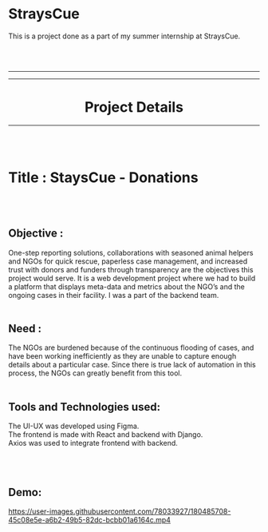 # StraysCue
This is a project done as a part of my summer internship at StraysCue.

<br/>
<br/>


---
---

<h1 align="center">Project Details</h1>

---

<br/><br/>

# Title : StaysCue - Donations
<br/><br/>


## Objective :

One-step reporting solutions, collaborations with seasoned animal 
helpers and NGOs for quick rescue, paperless case management, and 
increased trust with donors and funders through transparency are 
the objectives this project would serve. It is a web development
project where we had to build a platform that displays meta-data
and metrics about the NGO’s and the ongoing cases in their facility.
I was a part of the backend team.
<br/><br/>


## Need :
The NGOs are burdened because of the continuous flooding of cases, and
have been working inefficiently as they are unable to capture enough
details about a particular case. Since there is true lack of automation
in this process, the NGOs can greatly benefit from this tool.
<br/><br/>


## Tools and Technologies used:
The UI-UX was developed using Figma.<br/>
The frontend is made with React and backend with Django. <br/>
Axios was used to integrate frontend with backend. 

<br/><br/>



## Demo:



https://user-images.githubusercontent.com/78033927/180485708-45c08e5e-a6b2-49b5-82dc-bcbb01a6164c.mp4


